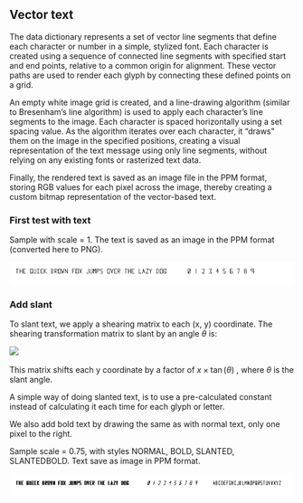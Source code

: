 
## Vector text

The data dictionary represents a set of vector line segments that define each character or number in a simple, stylized font. Each character is created using a sequence of connected line segments with specified start and end points, relative to a common origin for alignment. These vector paths are used to render each glyph by connecting these defined points on a grid.

An empty white image grid is created, and a line-drawing algorithm (similar to Bresenham’s line algorithm) is used to apply each character’s line segments to the image. Each character is spaced horizontally using a set spacing value. As the algorithm iterates over each character, it “draws” them on the image in the specified positions, creating a visual representation of the text message using only line segments, without relying on any existing fonts or rasterized text data.

Finally, the rendered text is saved as an image file in the PPM format, storing RGB values for each pixel across the image, thereby creating a custom bitmap representation of the vector-based text.


### First test with text

Sample with scale = 1. The text is saved as an image in the PPM format (converted here to PNG).

![text](../../assets/images/text.png)


### Add slant

To slant text, we apply a shearing matrix to each (x, y) coordinate.
The shearing transformation matrix to slant by an angle  $\theta$  is:

<img src="https://latex.codecogs.com/svg.latex?\begin{bmatrix}1&\tan(\theta)\\0&1\end{bmatrix}" />

This matrix shifts each y coordinate by a factor of  $x \times \tan(\theta)$ , where  $\theta$  is the slant angle.

A simple way of doing slanted text, is to use a pre-calculated constant instead of calculating it each time for each glyph or letter.

We also add bold text by drawing the same as with normal text, only one pixel to the right.

Sample scale = 0.75, with styles NORMAL, BOLD, SLANTED, SLANTEDBOLD. Text save as image in PPM format.

![text2](../../assets/images/text2.png)

